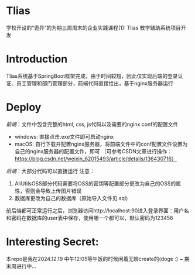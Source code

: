 # Tlias
学校开设的“诡异”的为期三周周末的企业实践课程(1): Tlias 教学辅助系统项目开发

# Introduction
Tlias系统基于SpringBoot框架完成，由于时间较短，因此仅实现后端的登录认证、员工管理和部门管理部分，前端代码直接给出，基于nginx服务器运行

# Deploy

*前端*：文件中包含完整的html, css, js代码以及需要的nginx conf的配置文件
  - windows: 直接点击.exe文件即可启动nginx
  - macOS: 自行下载并配置nginx服务器，将前端文件中的conf配置文件设置为自己的nginx服务器的配置文件，即可
        （可参考CSDN文章进行操作：https://blog.csdn.net/weixin_62015493/article/details/136430716）

*后端*：大部分代码可以直接运行
注意：
  1. AliUtilsOSS部分代码需要将OSS的密钥等配置部分更改为自己的OSS的属性，否则会导致上传图片错误
  2. 数据库更改为自己的数据库（原始导入文件见.sql)

前后端都可正常运行之后，浏览器访问http://localhost:90进入登录界面：用户名和密码在数据库的user表中保存，使用哪一个都可以，默认密码为123456


# Interesting Secret:
本repo是我在2024.12.19 中午12:05等午饭的时候闲着无聊create的(doge :) ~
期末周进行中...

     
